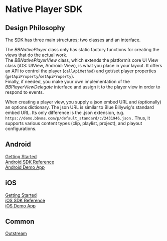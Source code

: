 # Native Player SDK

## Design Philosophy

The SDK has three main structures; two classes and an interface.  

The *BBNativePlayer* class only has static factory functions for creating the views that do the actual work.  
The *BBNativePlayerView* class, which extends the platform’s core UI View class (iOS: UIView, Android: View), is what you place in your layout. 
It offers an API to control the player (`callApiMethod`) and get/set player properties (`getApiProperty`/`setApiProperty`).  
Finally, if needed, you make your own implementation of the 
*BBPlayerViewDelegate* interface and assign it to the player view in order to respond to events.  

When creating a player view, you supply a json embed URL and (optionally) an options dictionary. The json URL is similar to Blue Billywig's standard embed URL. Its only difference is the .json extension, e.g. `https://demo.bbvms.com/p/default_standard/c/2431946.json` . Thus, it supports various content types (clip, playlist, project), and playout configurations.

## Android

[Getting Started](/bbnativeplayersdk/android_documentation/Getting%20Started/GettingStarted.html "Android Getting Started")  
[Android SDK Reference](/bbnativeplayersdk/android/latest "Android SDK Reference")  
[Android Demo App](https://github.com/bluebillywig/bbnativeplayersdk-demo "Android Demo App")  

## iOS

[Getting Started](/bbnativeplayersdk/ios_documentation/Getting%20Started/GettingStarted.html "iOS Getting Started")  
[iOS SDK Reference](/bbnativeplayersdk/ios/latest "iOS SDK Reference")  
[iOS Demo App](https://github.com/bluebillywig/bbnativeplayerkit-demo "iOS Demo App")  

## Common

[Outstream](/bbnativeplayersdk/common_documentation/Outstream/Outstream.html "Outstream")  
